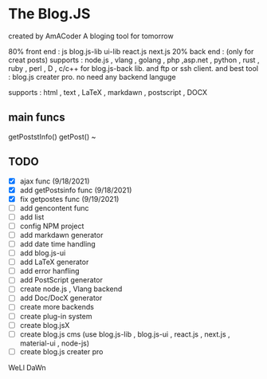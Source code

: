 # The Blog.JS

 created by AmACoder
A bloging tool for tomorrow

80% front end : js blog.js-lib ui-lib react.js next.js
20% back end : (only for creat posts) supports : node.js , vlang , golang , php ,asp.net , python , rust , ruby , perl , D , c/c++
for blog.js-back lib. and ftp or ssh client.
and best tool : blog.js creater pro. no need any backend languge

supports : html , text , LaTeX , markdawn , postscript , DOCX

## main funcs

getPoststInfo()
getPost()
~

## TODO

- [x] ajax func (9/18/2021)
- [X] add getPostsinfo func (9/18/2021)
- [x] fix getpostes func (9/19/2021)
- [ ] add gencontent func
- [ ] add list
- [ ] config NPM project
- [ ] add markdawn generator
- [ ] add date time handling
- [ ] add blog.js-ui
- [ ] add LaTeX generator
- [ ] add error hanfling
- [ ] add PostScript generator
- [ ] create node.js , Vlang backend
- [ ] add Doc/DocX generator
- [ ] create more backends
- [ ] create plug-in system
- [ ] create blog.jsX
- [ ] create blog.js cms (use blog.js-lib , blog.js-ui , react.js , next.js , material-ui , node-js)
- [ ] create blog.js creater pro

WeLl DaWn
